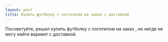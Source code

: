 ```yaml
---
layout: post 
title: Купить футболку с логотипом на заказ с доставкой 
--- 
```

Посоветуйте, решил купить футболку с логотипом на заказ , но нигде не могу найти вариант с доставкой.